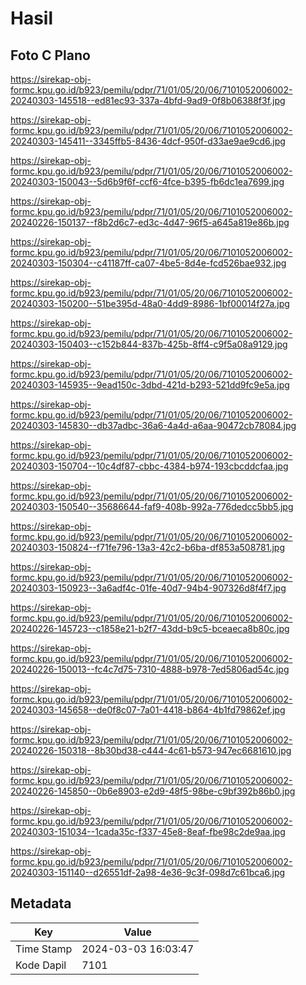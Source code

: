 # Hasil

## Foto C Plano

https://sirekap-obj-formc.kpu.go.id/b923/pemilu/pdpr/71/01/05/20/06/7101052006002-20240303-145518--ed81ec93-337a-4bfd-9ad9-0f8b06388f3f.jpg

https://sirekap-obj-formc.kpu.go.id/b923/pemilu/pdpr/71/01/05/20/06/7101052006002-20240303-145411--3345ffb5-8436-4dcf-950f-d33ae9ae9cd6.jpg

https://sirekap-obj-formc.kpu.go.id/b923/pemilu/pdpr/71/01/05/20/06/7101052006002-20240303-150043--5d6b9f6f-ccf6-4fce-b395-fb6dc1ea7699.jpg

https://sirekap-obj-formc.kpu.go.id/b923/pemilu/pdpr/71/01/05/20/06/7101052006002-20240226-150137--f8b2d6c7-ed3c-4d47-96f5-a645a819e86b.jpg

https://sirekap-obj-formc.kpu.go.id/b923/pemilu/pdpr/71/01/05/20/06/7101052006002-20240303-150304--c41187ff-ca07-4be5-8d4e-fcd526bae932.jpg

https://sirekap-obj-formc.kpu.go.id/b923/pemilu/pdpr/71/01/05/20/06/7101052006002-20240303-150200--51be395d-48a0-4dd9-8986-1bf00014f27a.jpg

https://sirekap-obj-formc.kpu.go.id/b923/pemilu/pdpr/71/01/05/20/06/7101052006002-20240303-150403--c152b844-837b-425b-8ff4-c9f5a08a9129.jpg

https://sirekap-obj-formc.kpu.go.id/b923/pemilu/pdpr/71/01/05/20/06/7101052006002-20240303-145935--9ead150c-3dbd-421d-b293-521dd9fc9e5a.jpg

https://sirekap-obj-formc.kpu.go.id/b923/pemilu/pdpr/71/01/05/20/06/7101052006002-20240303-145830--db37adbc-36a6-4a4d-a6aa-90472cb78084.jpg

https://sirekap-obj-formc.kpu.go.id/b923/pemilu/pdpr/71/01/05/20/06/7101052006002-20240303-150704--10c4df87-cbbc-4384-b974-193cbcddcfaa.jpg

https://sirekap-obj-formc.kpu.go.id/b923/pemilu/pdpr/71/01/05/20/06/7101052006002-20240303-150540--35686644-faf9-408b-992a-776dedcc5bb5.jpg

https://sirekap-obj-formc.kpu.go.id/b923/pemilu/pdpr/71/01/05/20/06/7101052006002-20240303-150824--f71fe796-13a3-42c2-b6ba-df853a508781.jpg

https://sirekap-obj-formc.kpu.go.id/b923/pemilu/pdpr/71/01/05/20/06/7101052006002-20240303-150923--3a6adf4c-01fe-40d7-94b4-907326d8f4f7.jpg

https://sirekap-obj-formc.kpu.go.id/b923/pemilu/pdpr/71/01/05/20/06/7101052006002-20240226-145723--c1858e21-b2f7-43dd-b9c5-bceaeca8b80c.jpg

https://sirekap-obj-formc.kpu.go.id/b923/pemilu/pdpr/71/01/05/20/06/7101052006002-20240226-150013--fc4c7d75-7310-4888-b978-7ed5806ad54c.jpg

https://sirekap-obj-formc.kpu.go.id/b923/pemilu/pdpr/71/01/05/20/06/7101052006002-20240303-145658--de0f8c07-7a01-4418-b864-4b1fd79862ef.jpg

https://sirekap-obj-formc.kpu.go.id/b923/pemilu/pdpr/71/01/05/20/06/7101052006002-20240226-150318--8b30bd38-c444-4c61-b573-947ec6681610.jpg

https://sirekap-obj-formc.kpu.go.id/b923/pemilu/pdpr/71/01/05/20/06/7101052006002-20240226-145850--0b6e8903-e2d9-48f5-98be-c9bf392b86b0.jpg

https://sirekap-obj-formc.kpu.go.id/b923/pemilu/pdpr/71/01/05/20/06/7101052006002-20240303-151034--1cada35c-f337-45e8-8eaf-fbe98c2de9aa.jpg

https://sirekap-obj-formc.kpu.go.id/b923/pemilu/pdpr/71/01/05/20/06/7101052006002-20240303-151140--d26551df-2a98-4e36-9c3f-098d7c61bca6.jpg


## Metadata

| Key        | Value               |
| ---------- | ------------------- |
| Time Stamp | 2024-03-03 16:03:47 |
| Kode Dapil | 7101                |



